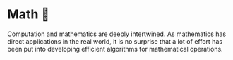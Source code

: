 # Math 🔢

Computation and mathematics are deeply intertwined. As mathematics has direct
applications in the real world, it is no surprise that a lot of effort has been
put into developing efficient algorithms for mathematical operations.

